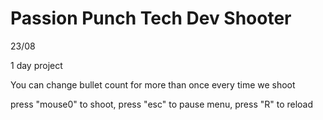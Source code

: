 # Passion Punch Tech Dev Shooter
23/08

1 day project

You can change bullet count for more than once every time we shoot

press "mouse0" to shoot, 
press "esc" to pause menu, 
press "R" to reload
